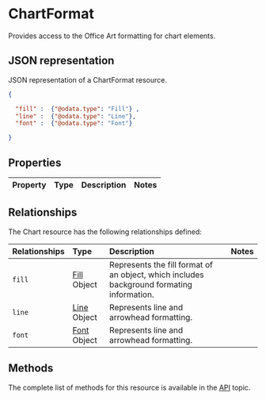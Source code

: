 # ChartFormat
Provides access to the Office Art formatting for chart elements.


## JSON representation

JSON representation of a ChartFormat resource.
<!-- { "blockType": "resource", "@odata.type": "ChartFormat", 
	"optionalProperties": ["fill", "line", "font"]
	 } 
-->
```json
{

  "fill" :  {"@odata.type": "Fill"} ,
  "line" :  {"@odata.type": "Line"},
  "font" :  {"@odata.type": "Font"}

}
```

## Properties

| Property         | Type    |Description|Notes |
|:-----------------|:--------|:----------|:-----|



## Relationships
The Chart resource has the following relationships defined:

| Relationships    | Type    |Description|Notes |
|:-----------------|:--------|:----------|:-----|
| `fill`          |[Fill](fill.md) Object | Represents the fill format of an object, which includes background formating information. 
| `line`          |[Line](line.md) Object | Represents line and arrowhead formatting.
| `font`          |[Font](font.md) Object | Represents line and arrowhead formatting.
     

## Methods

The complete list of methods for this resource is available in
the [API](../README.md) topic.